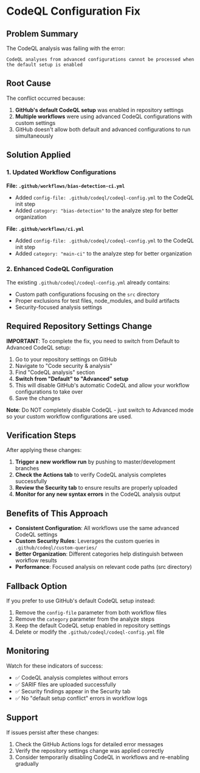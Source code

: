 # CodeQL Configuration Fix

## Problem Summary

The CodeQL analysis was failing with the error:
```
CodeQL analyses from advanced configurations cannot be processed when the default setup is enabled
```

## Root Cause

The conflict occurred because:
1. **GitHub's default CodeQL setup** was enabled in repository settings
2. **Multiple workflows** were using advanced CodeQL configurations with custom settings
3. GitHub doesn't allow both default and advanced configurations to run simultaneously

## Solution Applied

### 1. Updated Workflow Configurations

**File: `.github/workflows/bias-detection-ci.yml`**
- Added `config-file: .github/codeql/codeql-config.yml` to the CodeQL init step
- Added `category: "bias-detection"` to the analyze step for better organization

**File: `.github/workflows/ci.yml`**
- Added `config-file: .github/codeql/codeql-config.yml` to the CodeQL init step
- Added `category: "main-ci"` to the analyze step for better organization

### 2. Enhanced CodeQL Configuration

The existing `.github/codeql/codeql-config.yml` already contains:
- Custom path configurations focusing on the `src` directory
- Proper exclusions for test files, node_modules, and build artifacts
- Security-focused analysis settings

## Required Repository Settings Change

**IMPORTANT**: To complete the fix, you need to switch from Default to Advanced CodeQL setup:

1. Go to your repository settings on GitHub
2. Navigate to "Code security & analysis"
3. Find "CodeQL analysis" section
4. **Switch from "Default" to "Advanced" setup**
5. This will disable GitHub's automatic CodeQL and allow your workflow configurations to take over
6. Save the changes

**Note**: Do NOT completely disable CodeQL - just switch to Advanced mode so your custom workflow configurations are used.

## Verification Steps

After applying these changes:

1. **Trigger a new workflow run** by pushing to master/development branches
2. **Check the Actions tab** to verify CodeQL analysis completes successfully
3. **Review the Security tab** to ensure results are properly uploaded
4. **Monitor for any new syntax errors** in the CodeQL analysis output

## Benefits of This Approach

- **Consistent Configuration**: All workflows use the same advanced CodeQL settings
- **Custom Security Rules**: Leverages the custom queries in `.github/codeql/custom-queries/`
- **Better Organization**: Different categories help distinguish between workflow results
- **Performance**: Focused analysis on relevant code paths (src directory)

## Fallback Option

If you prefer to use GitHub's default CodeQL setup instead:

1. Remove the `config-file` parameter from both workflow files
2. Remove the `category` parameter from the analyze steps
3. Keep the default CodeQL setup enabled in repository settings
4. Delete or modify the `.github/codeql/codeql-config.yml` file

## Monitoring

Watch for these indicators of success:
- ✅ CodeQL analysis completes without errors
- ✅ SARIF files are uploaded successfully
- ✅ Security findings appear in the Security tab
- ✅ No "default setup conflict" errors in workflow logs

## Support

If issues persist after these changes:
1. Check the GitHub Actions logs for detailed error messages
2. Verify the repository settings change was applied correctly
3. Consider temporarily disabling CodeQL in workflows and re-enabling gradually